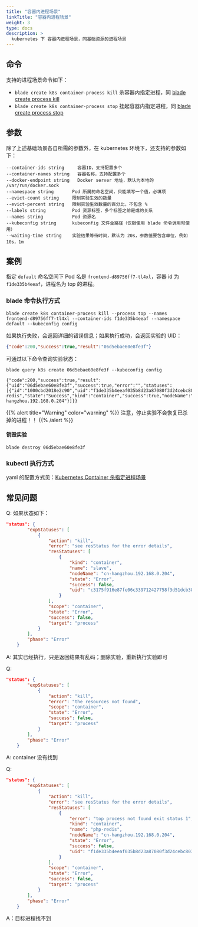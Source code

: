 ```yaml
---
title: "容器内进程场景"
linkTitle: "容器内进程场景"
weight: 3
type: docs
description: >
  kubernetes 下 容器内进程场景，同基础资源的进程场景
---
```

## 命令

支持的进程场景命令如下：

* `blade create k8s container-process kill` 杀容器内指定进程，同 [blade create process kill](../../../process/process-kill/)
* `blade create k8s container-process stop` 挂起容器内指定进程，同 [blade create process stop](../../../process/process-stop/)

## 参数

除了上述基础场景各自所需的参数外，在 kubernetes 环境下，还支持的参数如下：

```text
--container-ids string     容器ID，支持配置多个
--container-names string   容器名称，支持配置多个
--docker-endpoint string   Docker server 地址，默认为本地的 /var/run/docker.sock
--namespace string       Pod 所属的命名空间，只能填写一个值，必填项
--evict-count string     限制实验生效的数量
--evict-percent string   限制实验生效数量的百分比，不包含 %
--labels string          Pod 资源标签，多个标签之前是或的关系
--names string           Pod 资源名
--kubeconfig string      kubeconfig 文件全路径（仅限使用 blade 命令调用时使用）
--waiting-time string    实验结果等待时间，默认为 20s，参数值要包含单位，例如 10s，1m
```

## 案例

指定 `default` 命名空间下 Pod 名是 `frontend-d89756ff7-tl4xl`，容器 id 为 `f1de335b4eeaf`，进程名为 top 的进程。

### blade 命令执行方式

```shell
blade create k8s container-process kill --process top --names frontend-d89756ff7-tl4xl --container-ids f1de335b4eeaf --namespace default --kubeconfig config
```

如果执行失败，会返回详细的错误信息；如果执行成功，会返回实验的 UID：

```json
{"code":200,"success":true,"result":"06d5ebae60e8fe3f"}
```

可通过以下命令查询实验状态：

```shell
blade query k8s create 06d5ebae60e8fe3f --kubeconfig config

{"code":200,"success":true,"result":{"uid":"06d5ebae60e8fe3f","success":true,"error":"","statuses":[{"id":"1000cbd2018e2c90","uid":"f1de335b4eeaf035b8d23a87080f3d24cebc803cbb6ad15e5fe0d8567e2e8939","name":"php-redis","state":"Success","kind":"container","success":true,"nodeName":"cn-hangzhou.192.168.0.204"}]}}
```

{{% alert title="Warning" color="warning" %}}
注意，停止实验不会恢复已杀掉的进程！！
{{% /alert %}}

#### 销毁实验

```shell
blade destroy 06d5ebae60e8fe3f
```

### kubectl 执行方式

yaml 的配置方式见：[Kubernetes Container 杀指定进程场景](../../../../../operator/container/container-process/kill_container_process/)

## 常见问题
Q: 如果状态如下：
```json
"status": {
        "expStatuses": [
            {
                "action": "kill",
                "error": "see resStatus for the error details",
                "resStatuses": [
                    {
                        "kind": "container",
                        "name": "slave",
                        "nodeName": "cn-hangzhou.192.168.0.204",
                        "state": "Error",
                        "success": false,
                        "uid": "c3175f916e87fe06c339712427758f3d51dcb38d3e71cfae168bbbdfeab86710"
                    }
                ],
                "scope": "container",
                "state": "Error",
                "success": false,
                "target": "process"
            }
        ],
        "phase": "Error"
    }
```
A: 其实已经执行，只是返回结果有乱码；删除实验，重新执行实验即可

Q: 
```json
"status": {
        "expStatuses": [
            {
                "action": "kill",
                "error": "the resources not found",
                "scope": "container",
                "state": "Error",
                "success": false,
                "target": "process"
            }
        ],
        "phase": "Error"
    }
```
A: container 没有找到

Q: 
```json
"status": {
        "expStatuses": [
            {
                "action": "kill",
                "error": "see resStatus for the error details",
                "resStatuses": [
                    {
                        "error": "top process not found exit status 1",
                        "kind": "container",
                        "name": "php-redis",
                        "nodeName": "cn-hangzhou.192.168.0.204",
                        "state": "Error",
                        "success": false,
                        "uid": "f1de335b4eeaf035b8d23a87080f3d24cebc803cbb6ad15e5fe0d8567e2e8939"
                    }
                ],
                "scope": "container",
                "state": "Error",
                "success": false,
                "target": "process"
            }
        ],
        "phase": "Error"
    }
```
A：目标进程找不到
